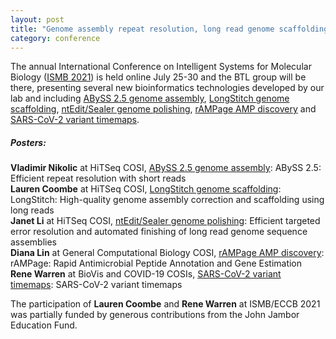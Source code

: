 ```yaml
---  
layout: post  
title: "Genome assembly repeat resolution, long read genome scaffolding & polishing, AMP discovery and SARS-CoV-2 mutation maps at ISMB 2021"  
category: conference  
---  
```


The annual International Conference on Intelligent Systems for Molecular Biology ([ISMB 2021](https://www.iscb.org/ismbeccb2021)) is held online July 25-30 and the BTL group will be there, presenting several new bioinformatics technologies developed by our lab and including [ABySS 2.5 genome assembly](http://www.birollab.ca/assets/posts/NikolicVladimir_HitSeq_ISMB2021.pdf), [LongStitch genome scaffolding](http://www.birollab.ca/assets/posts/CoombeLauren_HitSeq_ISMB2021.pdf), [ntEdit/Sealer genome polishing](http://www.birollab.ca/assets/posts/LiJanet_HiTSeq_ISMB2021.pdf), [rAMPage AMP discovery](http://www.birollab.ca/assets/posts/LinDiana_GCB_ISMB2021.pdf) and [SARS-CoV-2 variant timemaps](http://www.birollab.ca/assets/posts/WarrenRene_BioVis-COVID19_ISMB2021.pdf).

##### Posters:
<strong>Vladimir Nikolic</strong> at HiTSeq COSI, [ABySS 2.5 genome assembly](http://www.birollab.ca/assets/posts/NikolicVladimir_HitSeq_ISMB2021.pdf): ABySS 2.5: Efficient repeat resolution with short reads
<br>
<strong>Lauren Coombe</strong> at HiTSeq COSI, [LongStitch genome scaffolding](http://www.birollab.ca/assets/posts/CoombeLauren_HitSeq_ISMB2021.pdf): LongStitch: High-quality genome assembly correction and scaffolding using long reads
<br>
<strong>Janet Li</strong> at HiTSeq COSI, [ntEdit/Sealer genome polishing](http://www.birollab.ca/assets/posts/LiJanet_HiTSeq_ISMB2021.pdf): Efficient targeted error resolution and automated finishing of long read genome sequence assemblies
<br>
<strong>Diana Lin</strong> at General Computational Biology COSI, [rAMPage AMP discovery](http://www.birollab.ca/assets/posts/LinDiana_GCB_ISMB2021.pdf): rAMPage: Rapid Antimicrobial Peptide Annotation and Gene Estimation
<br>
<strong>Rene Warren</strong> at BioVis and COVID-19 COSIs, [SARS-CoV-2 variant timemaps](http://www.birollab.ca/assets/posts/WarrenRene_BioVis-COVID19_ISMB2021.pdf): SARS-CoV-2 variant timemaps


The participation of <strong>Lauren Coombe</strong> and <strong>Rene Warren</strong> at ISMB/ECCB 2021 was partially funded by generous contributions from the John Jambor Education Fund.
